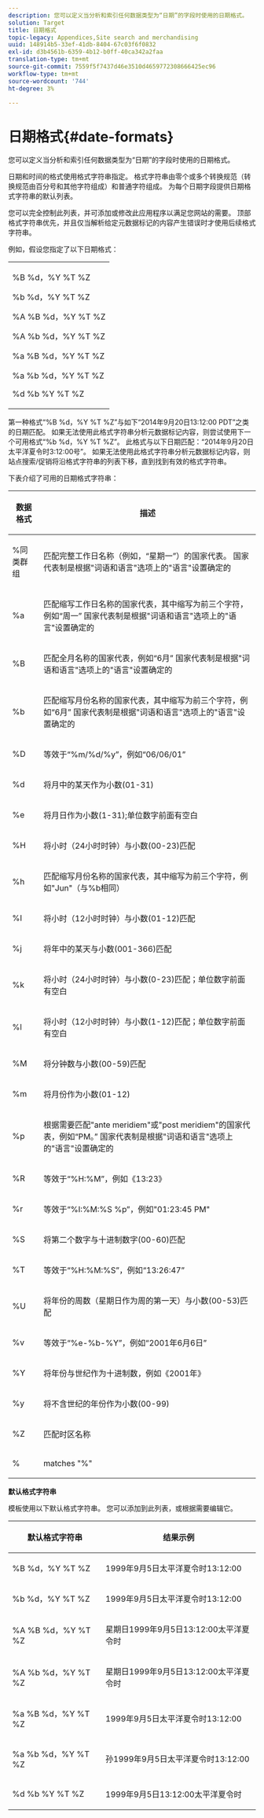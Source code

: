 ```yaml
---
description: 您可以定义当分析和索引任何数据类型为“日期”的字段时使用的日期格式。
solution: Target
title: 日期格式
topic-legacy: Appendices,Site search and merchandising
uuid: 148914b5-33ef-41db-8404-67c03f6f0832
exl-id: d3b4561b-6359-4b12-b0ff-40ca342a2faa
translation-type: tm+mt
source-git-commit: 7559f5f7437d46e3510d4659772308666425ec96
workflow-type: tm+mt
source-wordcount: '744'
ht-degree: 3%

---
```


# 日期格式{#date-formats}

您可以定义当分析和索引任何数据类型为“日期”的字段时使用的日期格式。

日期和时间的格式使用格式字符串指定。 格式字符串由零个或多个转换规范（转换规范由百分号和其他字符组成）和普通字符组成。 为每个日期字段提供日期格式字符串的默认列表。

您可以完全控制此列表，并可添加或修改此应用程序以满足您网站的需要。 顶部格式字符串优先，并且仅当解析给定元数据标记的内容产生错误时才使用后续格式字符串。

例如，假设您指定了以下日期格式：

<table> 
 <tbody> 
  <tr> 
   <td colname="col1"> <p>%B %d，%Y %T %Z </p> <p>%b %d，%Y %T %Z </p> <p>%A %B %d，%Y %T %Z </p> <p>%A %b %d，%Y %T %Z </p> <p>%a %B %d，%Y %T %Z </p> <p>%a %b %d，%Y %T %Z </p> <p>%d %b %Y %T %Z </p> </td> 
  </tr> 
 </tbody> 
</table>

第一种格式“%B %d，%Y %T %Z”与如下“2014年9月20日13:12:00 PDT”之类的日期匹配。 如果无法使用此格式字符串分析元数据标记内容，则尝试使用下一个可用格式“%b %d，%Y %T %Z”。 此格式与以下日期匹配：“2014年9月20日太平洋夏令时3:12:00号”。 如果无法使用此格式字符串分析元数据标记内容，则站点搜索/促销将沿格式字符串的列表下移，直到找到有效的格式字符串。

下表介绍了可用的日期格式字符串：

<table> 
 <thead> 
  <tr> 
   <th colname="col1" class="entry"> <p>数据格式 </p> </th> 
   <th colname="col2" class="entry"> <p>描述 </p> </th> 
  </tr> 
 </thead>
 <tbody> 
  <tr> 
   <td colname="col1"> <p>%同类群组 </p> </td> 
   <td colname="col2"> <p>匹配完整工作日名称（例如，“星期一”）的国家代表。 国家代表制是根据"词语和语言"选项上的"语言"设置确定的 </p> </td> 
  </tr> 
  <tr> 
   <td colname="col1"> <p>%a </p> </td> 
   <td colname="col2"> <p> 匹配缩写工作日名称的国家代表，其中缩写为前三个字符，例如“周一” 国家代表制是根据"词语和语言"选项上的"语言"设置确定的 </p> </td> 
  </tr> 
  <tr> 
   <td colname="col1"> <p>%B </p> </td> 
   <td colname="col2"> <p> 匹配全月名称的国家代表，例如“6月” 国家代表制是根据"词语和语言"选项上的"语言"设置确定的 </p> </td> 
  </tr> 
  <tr> 
   <td colname="col1"> <p>%b </p> </td> 
   <td colname="col2"> <p> 匹配缩写月份名称的国家代表，其中缩写为前三个字符，例如“6月” 国家代表制是根据"词语和语言"选项上的"语言"设置确定的 </p> </td> 
  </tr> 
  <tr> 
   <td colname="col1"> <p>%D </p> </td> 
   <td colname="col2"> <p> 等效于“%m/%d/%y”，例如“06/06/01” </p> </td> 
  </tr> 
  <tr> 
   <td colname="col1"> <p>%d </p> </td> 
   <td colname="col2"> <p> 将月中的某天作为小数(01-31) </p> </td> 
  </tr> 
  <tr> 
   <td colname="col1"> <p>%e </p> </td> 
   <td colname="col2"> <p> 将月日作为小数(1-31);单位数字前面有空白 </p> </td> 
  </tr> 
  <tr> 
   <td colname="col1"> <p>%H </p> </td> 
   <td colname="col2"> <p> 将小时（24小时时钟）与小数(00-23)匹配 </p> </td> 
  </tr> 
  <tr> 
   <td colname="col1"> <p>%h </p> </td> 
   <td colname="col2"> <p> 匹配缩写月份名称的国家代表，其中缩写为前三个字符，例如"Jun"（与%b相同） </p> </td> 
  </tr> 
  <tr> 
   <td colname="col1"> <p>%I </p> </td> 
   <td colname="col2"> <p> 将小时（12小时时钟）与小数(01-12)匹配 </p> </td> 
  </tr> 
  <tr> 
   <td colname="col1"> <p>%j </p> </td> 
   <td colname="col2"> <p> 将年中的某天与小数(001-366)匹配 </p> </td> 
  </tr> 
  <tr> 
   <td colname="col1"> <p>%k </p> </td> 
   <td colname="col2"> <p> 将小时（24小时时钟）与小数(0-23)匹配；单位数字前面有空白 </p> </td> 
  </tr> 
  <tr> 
   <td colname="col1"> <p>%l </p> </td> 
   <td colname="col2"> <p> 将小时（12小时时钟）与小数(1-12)匹配；单位数字前面有空白 </p> </td> 
  </tr> 
  <tr> 
   <td colname="col1"> <p>%M </p> </td> 
   <td colname="col2"> <p> 将分钟数与小数(00-59)匹配 </p> </td> 
  </tr> 
  <tr> 
   <td colname="col1"> <p>%m </p> </td> 
   <td colname="col2"> <p> 将月份作为小数(01-12) </p> </td> 
  </tr> 
  <tr> 
   <td colname="col1"> <p>%p </p> </td> 
   <td colname="col2"> <p> 根据需要匹配"ante meridiem"或"post meridiem"的国家代表，例如“PM。” 国家代表制是根据"词语和语言"选项上的"语言"设置确定的 </p> </td> 
  </tr> 
  <tr> 
   <td colname="col1"> <p>%R </p> </td> 
   <td colname="col2"> <p> 等效于“%H:%M”，例如《13:23》 </p> </td> 
  </tr> 
  <tr> 
   <td colname="col1"> <p>%r </p> </td> 
   <td colname="col2"> <p> 等效于“%I:%M:%S %p”，例如"01:23:45 PM" </p> </td> 
  </tr> 
  <tr> 
   <td colname="col1"> <p>%S </p> </td> 
   <td colname="col2"> <p> 将第二个数字与十进制数字(00-60)匹配 </p> </td> 
  </tr> 
  <tr> 
   <td colname="col1"> <p>%T </p> </td> 
   <td colname="col2"> <p> 等效于“%H:%M:%S”，例如“13:26:47” </p> </td> 
  </tr> 
  <tr> 
   <td colname="col1"> <p>%U </p> </td> 
   <td colname="col2"> <p> 将年份的周数（星期日作为周的第一天）与小数(00-53)匹配 </p> </td> 
  </tr> 
  <tr> 
   <td colname="col1"> <p>%v </p> </td> 
   <td colname="col2"> <p> 等效于“%e-%b-%Y”，例如“2001年6月6日” </p> </td> 
  </tr> 
  <tr> 
   <td colname="col1"> <p>%Y </p> </td> 
   <td colname="col2"> <p> 将年份与世纪作为十进制数，例如《2001年》 </p> </td> 
  </tr> 
  <tr> 
   <td colname="col1"> <p>%y </p> </td> 
   <td colname="col2"> <p> 将不含世纪的年份作为小数(00-99) </p> </td> 
  </tr> 
  <tr> 
   <td colname="col1"> <p>%Z </p> </td> 
   <td colname="col2"> <p> 匹配时区名称 </p> </td> 
  </tr> 
  <tr> 
   <td colname="col1"> <p>% </p> </td> 
   <td colname="col2"> <p> matches "%" </p> </td> 
  </tr> 
 </tbody> 
</table>

**默认格式字符串**

模板使用以下默认格式字符串。 您可以添加到此列表，或根据需要编辑它。

<table> 
 <thead> 
  <tr> 
   <th colname="col1" class="entry"> <p>默认格式字符串 </p> </th> 
   <th colname="col2" class="entry"> <p>结果示例 </p> </th> 
  </tr> 
 </thead>
 <tbody> 
  <tr> 
   <td colname="col1"> <p>%B %d，%Y %T %Z </p> </td> 
   <td colname="col2"> <p> 1999年9月5日太平洋夏令时13:12:00 </p> </td> 
  </tr> 
  <tr> 
   <td colname="col1"> <p>%b %d，%Y %T %Z </p> </td> 
   <td colname="col2"> <p> 1999年9月5日太平洋夏令时13:12:00 </p> </td> 
  </tr> 
  <tr> 
   <td colname="col1"> <p>%A %B %d，%Y %T %Z </p> </td> 
   <td colname="col2"> <p> 星期日1999年9月5日13:12:00太平洋夏令时 </p> </td> 
  </tr> 
  <tr> 
   <td colname="col1"> <p>%A %b %d，%Y %T %Z </p> </td> 
   <td colname="col2"> <p> 星期日1999年9月5日13:12:00太平洋夏令时 </p> </td> 
  </tr> 
  <tr> 
   <td colname="col1"> <p>%a %B %d，%Y %T %Z </p> </td> 
   <td colname="col2"> <p> 1999年9月5日太平洋夏令时13:12:00 </p> </td> 
  </tr> 
  <tr> 
   <td colname="col1"> <p>%a %b %d，%Y %T %Z </p> </td> 
   <td colname="col2"> <p> 孙1999年9月5日太平洋夏令时13:12:00 </p> </td> 
  </tr> 
  <tr> 
   <td colname="col1"> <p>%d %b %Y %T %Z </p> </td> 
   <td colname="col2"> <p> 1999年9月5日13:12:00太平洋夏令时 </p> </td> 
  </tr> 
 </tbody> 
</table>
